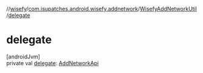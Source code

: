 //[wisefy](../../../index.md)/[com.isupatches.android.wisefy.addnetwork](../index.md)/[WisefyAddNetworkUtil](index.md)/[delegate](delegate.md)

# delegate

[androidJvm]\
private val [delegate](delegate.md): [AddNetworkApi](../-add-network-api/index.md)
